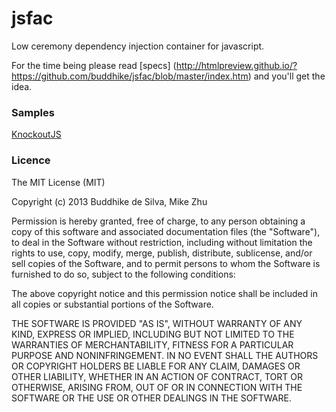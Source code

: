 # jsfac
Low ceremony dependency injection container for javascript.

For the time being please read [specs] (http://htmlpreview.github.io/?https://github.com/buddhike/jsfac/blob/master/index.htm) 
and you'll get the idea.

### Samples
  [KnockoutJS ](http://htmlpreview.github.io/?https://github.com/buddhike/jsfac/blob/master/samples/knockoutjs/index.htm)

### Licence
The MIT License (MIT)

Copyright (c) 2013 Buddhike de Silva, Mike Zhu

Permission is hereby granted, free of charge, to any person obtaining a copy
of this software and associated documentation files (the "Software"), to deal
in the Software without restriction, including without limitation the rights
to use, copy, modify, merge, publish, distribute, sublicense, and/or sell
copies of the Software, and to permit persons to whom the Software is
furnished to do so, subject to the following conditions:

The above copyright notice and this permission notice shall be included in
all copies or substantial portions of the Software.

THE SOFTWARE IS PROVIDED "AS IS", WITHOUT WARRANTY OF ANY KIND, EXPRESS OR
IMPLIED, INCLUDING BUT NOT LIMITED TO THE WARRANTIES OF MERCHANTABILITY,
FITNESS FOR A PARTICULAR PURPOSE AND NONINFRINGEMENT. IN NO EVENT SHALL THE
AUTHORS OR COPYRIGHT HOLDERS BE LIABLE FOR ANY CLAIM, DAMAGES OR OTHER
LIABILITY, WHETHER IN AN ACTION OF CONTRACT, TORT OR OTHERWISE, ARISING FROM,
OUT OF OR IN CONNECTION WITH THE SOFTWARE OR THE USE OR OTHER DEALINGS IN
THE SOFTWARE.
